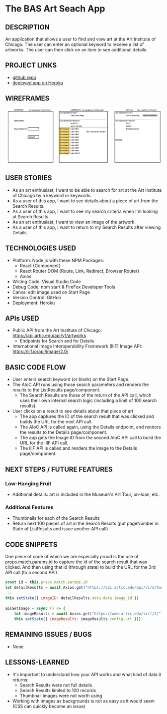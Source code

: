 # The BAS Art Seach App

## DESCRIPTION

An application that allows a user to find and view art at the Art Institute of Chicago. The user can enter an optional keyword to receive a list of artworks. The user can then click on an item to see additional details.

## PROJECT LINKS

- [github repo](https://github.com/bradjd1/Art)
- [deployed app on Heroku](https://bas-art.herokuapp.com/)

## WIREFRAMES

![wireframes](https://github.com/bradjd1/Art/blob/master/planning/files%20for%20readme/Screen%20Shot%20-%20Wireframes.png)

## USER STORIES

- As an art enthusiast, I want to be able to search for art at the Art Institute of Chicago by a keyword or keywords.
- As a user of this app, I want to see details about a piece of art from the Search Results.
- As a user of this app, I want to see my search criteria when I'm looking at Search Results.
- As an art enthusiast, I want to view an image of the artwork.
- As a user of this app, I want to return to my Search Results after viewing Details.

## TECHNOLOGIES USED

- Platform: Node.js with these NPM Packages:
  - React {Component}
  - React Router DOM {Route, Link, Redirect, Browser Router}
  - Axios
- Writing Code: Visual Studio Code
- Debug Code: npm start & FireFox Developer Tools
- Canva: edit image used on Start Page 
- Version Control: GitHub
- Deployment: Heroku

## APIs USED
* Public API from the Art Institute of Chicago: https://api.artic.edu/api/v1/artworks    
    - Endpoints for Search and for Details
* International Image Interoperability Framework (IIIF) Image API: https://iiif.io/api/image/2.0/

## BASIC CODE FLOW
* User enters search keyword (or blank) on the Start Page.
* The AIoC API runs using those search parameters and renders the results to the ListResults page/component.
    - The Search Results are those of the return of the API call, which uses their own internal search logic (including a limit of 100 search results).
* User clicks on a result to see details about that piece of art.  
    - The app captures the ID of the search result that was clicked and builds the URL for the next API call.
    - The AIoC API is called again, using the Details endpoint, and renders the results to the Details page/component.
    - The app gets the Image ID from the second AIoC API call to build the URL for the IIIF API call.
    - The IIIF API is called and renders the image to the Details page/component.

## NEXT STEPS / FUTURE FEATURES

### Low-Hanging Fruit
- Addtional details: art is included in the Museum's Art Tour, on-loan, etc.

### Additional Features
- Thumbnails for each of the Search Results
- Return next 100 pieces of art in the Search Results (put pageNumber in State of ListResults and issue another API call)

## CODE SNIPPETS

One piece of code of which we are especially proud is the use of props.match.params.id to capture the id of the search result that was clicked.  And then using that id (through state) to build the URL for the 3rd API call (to a second API).

```javascript
const id = this.props.match.params.id
let detailResults = await Axios.get("https://api.artic.edu/api/v1/artworks/" + id + fields)
...
this.setState({ imageID: detailResults.data.data.image_id })

apiGetImage = async () => {
    let imageResults = await Axios.get("https://www.artic.edu/iiif/2/" + this.state.imageID + "/full/600,/0/default.jpg");
    this.setState({ imageResults: imageResults.config.url })}
```

## REMAINING ISSUES / BUGS
- None

## LESSONS-LEARNED
- It's important to understand how your API works and what kind of data it returns:
    * Search Results were not full details
    * Search Results limited to 100 records
    * Thumbnail images were not worth using
- Working with images as backgrounds is not as easy as it would seem (CSS can quickly become an issue)

